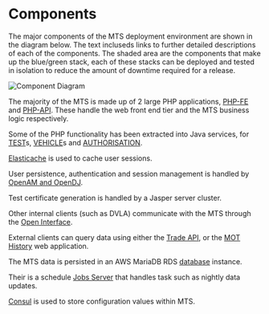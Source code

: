 # Components

The major components of the MTS deployment environment are shown in the diagram below.  The text incluseds links to further detailed descriptions of each of the components.  The shaded area are the components that make up the blue/green stack, each of these stacks can be deployed and tested in isolation to reduce the amount of downtime required for a release.  

![Component Diagram](/images/documentation/MTS-Network.png)

The majority of the MTS is made up of 2 large PHP applications, [PHP-FE](php-fe.md) and [PHP-API](php-api.md).  These handle the web front end tier and the MTS business logic respectively.

Some of the PHP functionality has been extracted into Java services, for [TEST](test-service.md)s, [VEHICLE](vehicle-service.md)s and [AUTHORISATION](authorisation-service.md).

[Elasticache](elasticache.md) is used to cache user sessions. 

User persistence, authentication and session management is handled by [OpenAM and OpenDJ](openam-opendj.md).

Test certificate generation is handled by a Jasper server cluster.

Other internal clients (such as DVLA) communicate with the MTS through the [Open Interface](open-interface.md).

External clients can query data using either the [Trade API](trade-api.md), or the [MOT History](mot-history.md) web application.

The MTS data is persisted in an AWS MariaDB RDS [database](database.md) instance.

Their is a schedule [Jobs Server](jobsserver.md) that handles task such as nightly data updates.

[Consul](consul.md) is used to store configuration values within MTS.